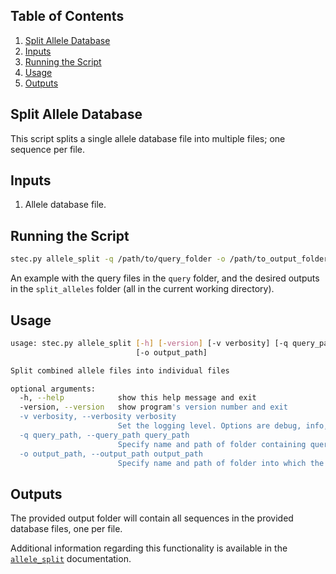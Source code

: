 ## Table of Contents
1. [Split Allele Database](#split-allele-database)
2. [Inputs](#inputs)
3. [Running the Script](#running-the-script)
4. [Usage](#usage)
5. [Outputs](#outputs)

## Split Allele Database <a name="split-allele-database"></a>

This script splits a single allele database file into multiple files; one sequence per file.

## Inputs <a name="inputs"></a>

1. Allele database file.

## Running the Script <a name="running-the-script"></a>

```bash
stec.py allele_split -q /path/to/query_folder -o /path/to_output_folder
```

An example with the query files in the `query` folder, and the desired outputs in the `split_alleles` folder (all in the current working directory).

## Usage <a name="usage"></a>

```bash
usage: stec.py allele_split [-h] [-version] [-v verbosity] [-q query_path]
                            [-o output_path]

Split combined allele files into individual files

optional arguments:
  -h, --help            show this help message and exit
  -version, --version   show program's version number and exit
  -v verbosity, --verbosity verbosity
                        Set the logging level. Options are debug, info, warning, error, and critical. Default is info.
  -q query_path, --query_path query_path
                        Specify name and path of folder containing query files in FASTA format. If not provided, the query folder in the current working directory will be used
  -o output_path, --output_path output_path
                        Specify name and path of folder into which the split allele files are to be written. If not provided, the split_alleles folder in the current working directory will be used
```

## Outputs <a name="outputs"></a>

The provided output folder will contain all sequences in the provided database files, one per file.

Additional information regarding this functionality is available in the [`allele_split`](https://olc-bioinformatics.github.io/AlleleFinder/allele_split) documentation.